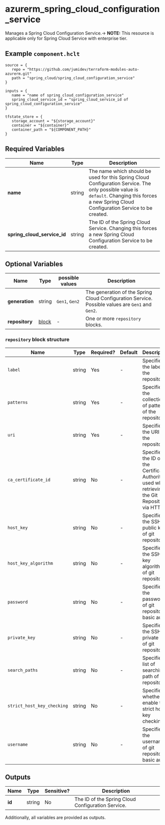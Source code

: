 # azurerm_spring_cloud_configuration_service

Manages a Spring Cloud Configuration Service.-> **NOTE:** This resource is applicable only for Spring Cloud Service with enterprise tier.

## Example `component.hclt`

```hcl
source = {
   repo = "https://github.com/jumidev/terraform-modules-auto-azurerm.git" 
   path = "spring_cloud/spring_cloud_configuration_service" 
}

inputs = {
   name = "name of spring_cloud_configuration_service" 
   spring_cloud_service_id = "spring_cloud_service_id of spring_cloud_configuration_service" 
}

tfstate_store = {
   storage_account = "${storage_account}" 
   container = "${container}" 
   container_path = "${COMPONENT_PATH}" 
}

```

## Required Variables

| Name | Type |  Description |
| ---- | --------- |  ----------- |
| **name** | string |  The name which should be used for this Spring Cloud Configuration Service. The only possible value is `default`. Changing this forces a new Spring Cloud Configuration Service to be created. | 
| **spring_cloud_service_id** | string |  The ID of the Spring Cloud Service. Changing this forces a new Spring Cloud Configuration Service to be created. | 

## Optional Variables

| Name | Type |  possible values |  Description |
| ---- | --------- |  ----------- | ----------- |
| **generation** | string |  `Gen1`, `Gen2`  |  The generation of the Spring Cloud Configuration Service. Possible values are `Gen1` and `Gen2`. | 
| **repository** | [block](#repository-block-structure) |  -  |  One or more `repository` blocks. | 

### `repository` block structure

| Name | Type | Required? | Default | Description |
| ---- | ---- | --------- | ------- | ----------- |
| `label` | string | Yes | - | Specifies the label of the repository. |
| `patterns` | string | Yes | - | Specifies the collection of patterns of the repository. |
| `uri` | string | Yes | - | Specifies the URI of the repository. |
| `ca_certificate_id` | string | No | - | Specifies the ID of the Certificate Authority used when retrieving the Git Repository via HTTPS. |
| `host_key` | string | No | - | Specifies the SSH public key of git repository. |
| `host_key_algorithm` | string | No | - | Specifies the SSH key algorithm of git repository. |
| `password` | string | No | - | Specifies the password of git repository basic auth. |
| `private_key` | string | No | - | Specifies the SSH private key of git repository. |
| `search_paths` | string | No | - | Specifies a list of searching path of the repository |
| `strict_host_key_checking` | string | No | - | Specifies whether enable the strict host key checking. |
| `username` | string | No | - | Specifies the username of git repository basic auth. |



## Outputs

| Name | Type | Sensitive? | Description |
| ---- | ---- | --------- | --------- |
| **id** | string | No  | The ID of the Spring Cloud Configuration Service. | 

Additionally, all variables are provided as outputs.
